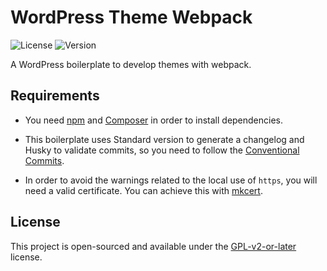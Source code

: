 # WordPress Theme Webpack

![License](https://img.shields.io/github/license/boilerplates-collection/wordpress-theme-webpack?color=blue&colorA=4c4f56&label=License&style=flat-square) ![Version](https://img.shields.io/github/package-json/v/boilerplates-collection/wordpress-theme-webpack?color=blue&colorA=4c4f56&label=Version&style=flat-square)

A WordPress boilerplate to develop themes with webpack.

## Requirements

* You need [npm](https://www.npmjs.com/) and [Composer](https://getcomposer.org/) in order to install dependencies.

* This boilerplate uses Standard version to generate a changelog and Husky to validate commits, so you need to follow the [Conventional Commits](https://www.conventionalcommits.org/en/v1.0.0/).

* In order to avoid the warnings related to the local use of `https`, you will need a valid certificate. You can achieve this with [mkcert](https://github.com/FiloSottile/mkcert).

## License

This project is open-sourced and available under the [GPL-v2-or-later](./LICENSE) license.
